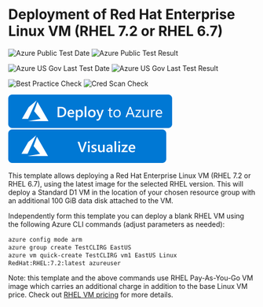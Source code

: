 # Deployment of Red Hat Enterprise Linux VM (RHEL 7.2 or RHEL 6.7)

![Azure Public Test Date](https://azurequickstartsservice.blob.core.windows.net/badges/101-vm-simple-rhel-unmanaged/PublicLastTestDate.svg)
![Azure Public Test Result](https://azurequickstartsservice.blob.core.windows.net/badges/101-vm-simple-rhel-unmanaged/PublicDeployment.svg)

![Azure US Gov Last Test Date](https://azurequickstartsservice.blob.core.windows.net/badges/101-vm-simple-rhel-unmanaged/FairfaxLastTestDate.svg)
![Azure US Gov Last Test Result](https://azurequickstartsservice.blob.core.windows.net/badges/101-vm-simple-rhel-unmanaged/FairfaxDeployment.svg)

![Best Practice Check](https://azurequickstartsservice.blob.core.windows.net/badges/101-vm-simple-rhel-unmanaged/BestPracticeResult.svg)
![Cred Scan Check](https://azurequickstartsservice.blob.core.windows.net/badges/101-vm-simple-rhel-unmanaged/CredScanResult.svg)

[![Deploy To Azure](https://raw.githubusercontent.com/Azure/azure-quickstart-templates/master/1-CONTRIBUTION-GUIDE/images/deploytoazure.svg?sanitize=true)]("https://portal.azure.com/#create/Microsoft.Template/uri/https%3A%2F%2Fraw.githubusercontent.com%2FAzure%2Fazure-quickstart-templates%2Fmaster%2F101-vm-simple-rhel-unmanaged%2Fazuredeploy.json")  [![Visualize](https://raw.githubusercontent.com/Azure/azure-quickstart-templates/master/1-CONTRIBUTION-GUIDE/images/visualizebutton.svg?sanitize=true)]("http://armviz.io/#/?load=https%3A%2F%2Fraw.githubusercontent.com%2FAzure%2Fazure-quickstart-templates%2Fmaster%2F101-vm-simple-rhel-unmanaged%2Fazuredeploy.json")

This template allows deploying a Red Hat Enterprise Linux VM (RHEL 7.2 or RHEL 6.7), using the latest image for the selected RHEL version. This will deploy a Standard D1 VM in the location of your chosen resource group with an additional 100 GiB data disk attached to the VM.

Independently form this template you can deploy a blank RHEL VM using the following Azure CLI commands (adjust parameters as needed):

```
azure config mode arm
azure group create TestCLIRG EastUS
azure vm quick-create TestCLIRG vm1 EastUS Linux RedHat:RHEL:7.2:latest azureuser
```

Note: this template and the above commands use RHEL Pay-As-You-Go VM image which carries an additional charge in addition to the base Linux VM price. Check out [RHEL VM pricing](https://azure.microsoft.com/en-us/pricing/details/virtual-machines/#red-hat) for more details.  



